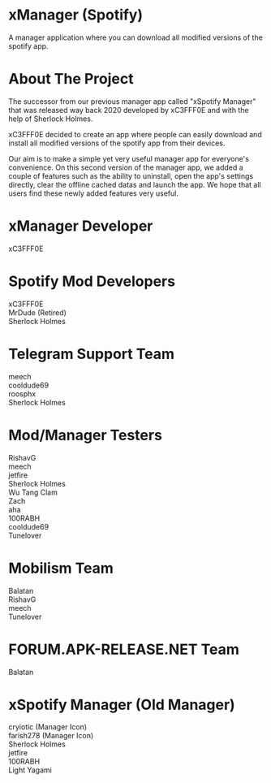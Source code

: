 # xManager (Spotify)

A manager application where you can download all modified versions of the spotify app.

# About The Project

The successor from our previous manager app called "xSpotify Manager" that was released way back 2020 developed by xC3FFF0E and with the help of Sherlock Holmes.

xC3FFF0E decided to create an app where people can easily download and install all modified versions of the spotify app from their devices.  

Our aim is to make a simple yet very useful manager app for everyone's convenience. On this second version of the manager app, we added a couple of features such as the ability to uninstall, open the app's settings directly, clear the offline cached datas and launch the app. We hope that all users find these newly added features very useful.

# xManager Developer

xC3FFF0E  

# Spotify Mod Developers  

xC3FFF0E  
MrDude (Retired)  
Sherlock Holmes  

# Telegram Support Team  

meech  
cooldude69  
roosphx  
Sherlock Holmes  

# Mod/Manager Testers  

RishavG  
meech  
jetfire  
Sherlock Holmes  
Wu Tang Clam  
Zach  
aha  
100RABH  
cooldude69  
Tunelover  

# Mobilism Team  

Balatan  
RishavG  
meech  
Tunelover  

# FORUM.APK-RELEASE.NET Team  

Balatan  

# xSpotify Manager (Old Manager)  

cryiotic (Manager Icon)  
farish278 (Manager Icon)  
Sherlock Holmes  
jetfire  
100RABH  
Light Yagami  
